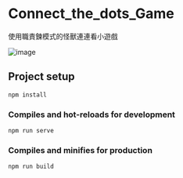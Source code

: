 # Connect_the_dots_Game

使用職責鍊模式的怪獸連連看小遊戲

![image](https://user-images.githubusercontent.com/60773919/159412004-ec5ff439-e488-47ee-bdbc-860462c2d9d7.png)

## Project setup
```
npm install
```

### Compiles and hot-reloads for development
```
npm run serve
```

### Compiles and minifies for production
```
npm run build
``` 


